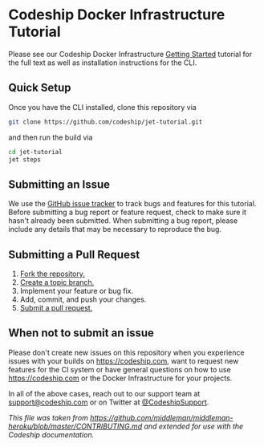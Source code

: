 # Codeship Docker Infrastructure Tutorial

Please see our Codeship Docker Infrastructure [Getting Started](https://documentation.codeship.com/docker/getting-started/getting-started/) tutorial for the full text as well as installation instructions for the CLI.

## Quick Setup

Once you have the CLI installed, clone this repository via

```bash
git clone https://github.com/codeship/jet-tutorial.git
```

and then run the build via

```bash
cd jet-tutorial
jet steps
```

## Submitting an Issue
We use the [GitHub issue tracker][issues] to track bugs and features for this tutorial. Before submitting a bug report or feature request, check to make sure it hasn't already been submitted. When submitting a bug report, please include any details that may be necessary to reproduce the bug.

## Submitting a Pull Request
1. [Fork the repository.][fork]
2. [Create a topic branch.][branch]
3. Implement your feature or bug fix.
4. Add, commit, and push your changes.
5. [Submit a pull request.][pr]

## When not to submit an issue

Please don't create new issues on this repository when you experience issues with your builds on https://codeship.com, want to request new features for the CI system or have general questions on how to use https://codeship.com or the Docker Infrastructure for your projects.

In all of the above cases, reach out to our support team at support@codeship.com or on Twitter at [@CodeshipSupport](https://twitter.com/CodeshipSupport).

*This file was taken from https://github.com/middleman/middleman-heroku/blob/master/CONTRIBUTING.md and extended for use with the Codeship documentation.*

[issues]: https://github.com/codeship/jet-tutorial/issues
[fork]: http://help.github.com/fork-a-repo/
[branch]: https://github.com/blog/1377-create-and-delete-branches
[pr]: http://help.github.com/send-pull-requests/
